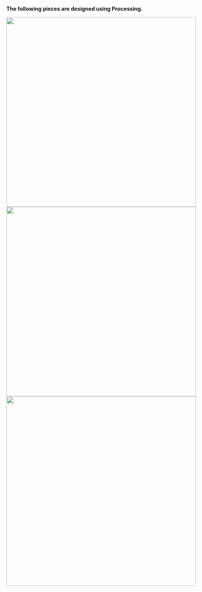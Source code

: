 **The following pieces are designed using Processing.**
<br />


<img src="https://user-images.githubusercontent.com/59351131/126672871-54c91164-4b5c-47e4-8601-a983618f45c1.jpg" width="500" height="500">

<img src="https://user-images.githubusercontent.com/59351131/126672922-bd5bb48f-2bbc-4d4d-8e8c-15751384c3fc.jpg" width="500" height="500">

<img src="https://user-images.githubusercontent.com/59351131/126672945-abc0e863-71e7-42bf-a13f-c84b60ed23f3.jpg" width="500" height="500">

